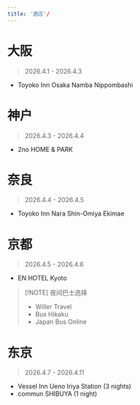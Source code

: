 ```yaml
---
title: '酒店'/
---
```


# 大阪

> 2026.4.1 - 2026.4.3

- Toyoko Inn Osaka Namba Nippombashi

# 神户

> 2026.4.3 - 2026.4.4

- 2no HOME & PARK

# 奈良

> 2026.4.4 - 2026.4.5

- Toyoko Inn Nara Shin-Omiya Ekimae

# 京都

> 2026.4.5 - 2026.4.6

- EN HOTEL Kyoto

> [!NOTE] 夜间巴士选择
> - Willer Travel
> - Bus Hikaku
> - Japan Bus Online

# 东京

> 2026.4.7 - 2026.4.11

- Vessel Inn Ueno Iriya Station (3 nights)
- commun SHIBUYA (1 night)
